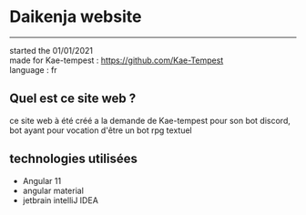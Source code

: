 # Daikenja website

---

started the 01/01/2021  
made for Kae-tempest : https://github.com/Kae-Tempest  
language : fr  

## Quel est ce site web ?

ce site web à été créé a la demande de Kae-tempest pour son bot discord,  
bot ayant pour vocation d'être un bot rpg textuel

## technologies utilisées

* Angular 11
* angular material
* jetbrain intelliJ IDEA
